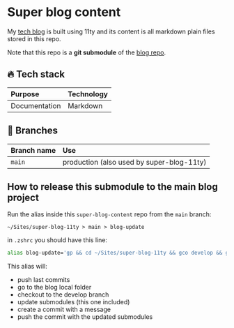 # Super blog content

My [tech blog](https://github.com/giuliachiola/super-blog-11ty) is built using 11ty and its content is all markdown plain files stored in this repo.

Note that this repo is a **git submodule** of the [blog repo](https://github.com/giuliachiola/super-blog-11ty).

<!--
| \                | \                                                                                                                                                                      |
|------------------|------------------------------------------------------------------------------------------------------------------------------------------------------------------------|
| Pipeline         | [![Netlify Status](https://api.netlify.com/api/v1/badges/418bc946-0474-46c4-9bc3-48031743a7ef/deploy-status)](https://app.netlify.com/sites/blog-giuliachiola/deploys) |
| Deploy preview   | deploylink                                                                                                                                                             |
| Project typology | Personal/Work/Step by step from tutorial                                                                                                                               |

![project preview](docs/project-preview.png)
-->

## 🔥 Tech stack

| Purpose       | Technology |
|:--------------|:-----------|
| Documentation | Markdown   |

## 🌿 Branches

| Branch name | Use                                       |
|:------------|:------------------------------------------|
| `main`      | production (also used by super-blog-11ty) |


## How to release this submodule to the main blog project

Run the alias inside this `super-blog-content` repo from the `main` branch:

```shell
~/Sites/super-blog-11ty > main > blog-update
```

in `.zshrc` you should have this line:

```sh
alias blog-update='gp && cd ~/Sites/super-blog-11ty && gco develop && git submodule update --recursive --remote && gcam "content: update submodule" && gp'
```

This alias will:

- push last commits
- go to the blog local folder
- checkout to the develop branch
- update submodules (this one included)
- create a commit with a message
- push the commit with the updated submodules